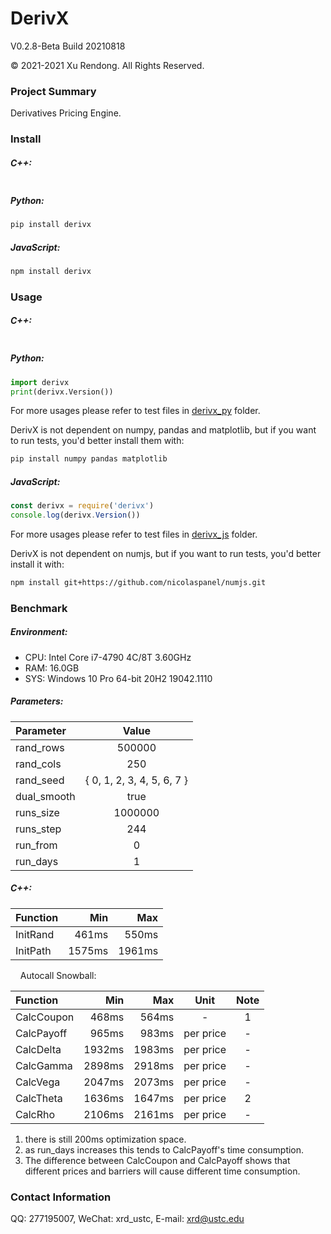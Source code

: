 # DerivX
V0.2.8-Beta Build 20210818

© 2021-2021 Xu Rendong. All Rights Reserved.

### Project Summary
Derivatives Pricing Engine.

### Install
##### C++:
```bash

```

##### Python:
```bash
pip install derivx
```

##### JavaScript:
```bash
npm install derivx
```

### Usage
##### C++:
```c++

```

##### Python:
```python
import derivx
print(derivx.Version())
```
For more usages please refer to test files in [derivx_py](https://github.com/xurendong/derivx/tree/main/exe/windows/bin/derivx_py) folder.

DerivX is not dependent on numpy, pandas and matplotlib, but if you want to run tests, you'd better install them with:
```bash
pip install numpy pandas matplotlib
```

##### JavaScript:
```javascript
const derivx = require('derivx')
console.log(derivx.Version())
```
For more usages please refer to test files in [derivx_js](https://github.com/xurendong/derivx/tree/main/exe/windows/bin/derivx_js) folder.

DerivX is not dependent on numjs, but if you want to run tests, you'd better install it with:
```bash
npm install git+https://github.com/nicolaspanel/numjs.git
```

### Benchmark
##### Environment:
+ CPU: Intel Core i7-4790 4C/8T 3.60GHz
+ RAM: 16.0GB
+ SYS: Windows 10 Pro 64-bit 20H2 19042.1110

##### Parameters:
| Parameter   | Value  |
| :---------- | :----: |
| rand_rows   | 500000 |
| rand_cols   | 250 |
| rand_seed   | { 0, 1, 2, 3, 4, 5, 6, 7 } |
| dual_smooth | true |
| runs_size   | 1000000 |
| runs_step   | 244 |
| run_from    | 0 |
| run_days    | 1 |

##### C++:
| Function | Min    | Max    |
| :------- | -----: | -----: |
| InitRand |  461ms |  550ms |
| InitPath | 1575ms | 1961ms |

&nbsp;&nbsp;&nbsp;&nbsp;Autocall Snowball:

| Function   | Min    | Max    | Unit      | Note |
| :--------- | -----: | -----: | :-------: | :--: |
| CalcCoupon |  468ms |  564ms | -         | 1    |
| CalcPayoff |  965ms |  983ms | per price | -    |
| CalcDelta  | 1932ms | 1983ms | per price | -    |
| CalcGamma  | 2898ms | 2918ms | per price | -    |
| CalcVega   | 2047ms | 2073ms | per price | -    |
| CalcTheta  | 1636ms | 1647ms | per price | 2    |
| CalcRho    | 2106ms | 2161ms | per price | -    |
1. there is still 200ms optimization space.
2. as run_days increases this tends to CalcPayoff's time consumption.
3. The difference between CalcCoupon and CalcPayoff shows that different prices and barriers will cause different time consumption.

### Contact Information
QQ: 277195007, WeChat: xrd_ustc, E-mail: xrd@ustc.edu
